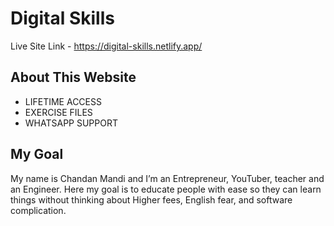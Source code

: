 # Digital Skills #
Live Site Link - https://digital-skills.netlify.app/

## About This Website ##
* LIFETIME ACCESS
* EXERCISE FILES
* WHATSAPP SUPPORT


## My Goal ##
My name is Chandan Mandi and I’m an Entrepreneur, YouTuber, teacher and an Engineer. Here my goal is to educate people with ease so they can learn things without thinking about Higher fees, English fear, and software complication.
